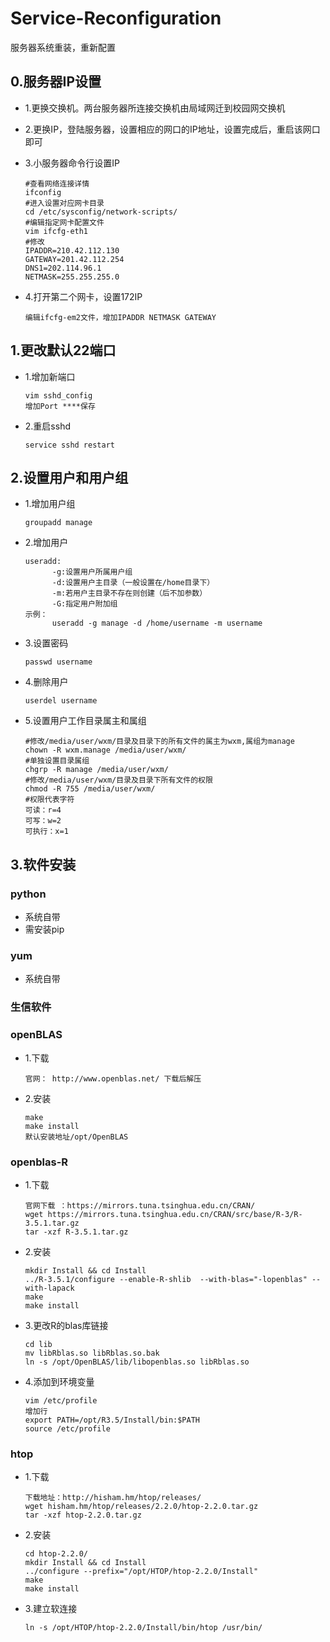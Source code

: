 # Service-Reconfiguration
服务器系统重装，重新配置
## 0.服务器IP设置
* 1.更换交换机。两台服务器所连接交换机由局域网迁到校园网交换机
* 2.更换IP，登陆服务器，设置相应的网口的IP地址，设置完成后，重启该网口即可
* 3.小服务器命令行设置IP

      #查看网络连接详情
      ifconfig
      #进入设置对应网卡目录
      cd /etc/sysconfig/network-scripts/
      #编辑指定网卡配置文件
      vim ifcfg-eth1
      #修改
      IPADDR=210.42.112.130
      GATEWAY=201.42.112.254
      DNS1=202.114.96.1
      NETMASK=255.255.255.0
* 4.打开第二个网卡，设置172IP
      
      编辑ifcfg-em2文件，增加IPADDR NETMASK GATEWAY
      
## 1.更改默认22端口
* 1.增加新端口

      vim sshd_config
      增加Port ****保存
* 2.重启sshd

      service sshd restart
## 2.设置用户和用户组
* 1.增加用户组

      groupadd manage
* 2.增加用户

      useradd:
            -g:设置用户所属用户组
            -d:设置用户主目录（一般设置在/home目录下）
            -m:若用户主目录不存在则创建（后不加参数）
            -G:指定用户附加组
      示例：
            useradd -g manage -d /home/username -m username 
* 3.设置密码
 
      passwd username
* 4.删除用户

      userdel username
* 5.设置用户工作目录属主和属组

      #修改/media/user/wxm/目录及目录下的所有文件的属主为wxm,属组为manage
      chown -R wxm.manage /media/user/wxm/
      #单独设置目录属组
      chgrp -R manage /media/user/wxm/
      #修改/media/user/wxm/目录及目录下所有文件的权限
      chmod -R 755 /media/user/wxm/
      #权限代表字符
      可读：r=4
      可写：w=2
      可执行：x=1
## 3.软件安装
### python
* 系统自带
* 需安装pip
### yum
* 系统自带
### 生信软件
### openBLAS
* 1.下载

      官网： http://www.openblas.net/ 下载后解压
* 2.安装

      make 
      make install
      默认安装地址/opt/OpenBLAS
### openblas-R
* 1.下载

      官网下载 ：https://mirrors.tuna.tsinghua.edu.cn/CRAN/
      wget https://mirrors.tuna.tsinghua.edu.cn/CRAN/src/base/R-3/R-3.5.1.tar.gz
      tar -xzf R-3.5.1.tar.gz
* 2.安装

      mkdir Install && cd Install
      ../R-3.5.1/configure --enable-R-shlib  --with-blas="-lopenblas" --with-lapack 
      make
      make install
* 3.更改R的blas库链接

      cd lib
      mv libRblas.so libRblas.so.bak
      ln -s /opt/OpenBLAS/lib/libopenblas.so libRblas.so
* 4.添加到环境变量

      vim /etc/profile
      增加行
      export PATH=/opt/R3.5/Install/bin:$PATH
      source /etc/profile
### htop
* 1.下载

      下载地址：http://hisham.hm/htop/releases/
      wget hisham.hm/htop/releases/2.2.0/htop-2.2.0.tar.gz
      tar -xzf htop-2.2.0.tar.gz
* 2.安装

      cd htop-2.2.0/
      mkdir Install && cd Install
      ../configure --prefix="/opt/HTOP/htop-2.2.0/Install"
      make
      make install
* 3.建立软连接

      ln -s /opt/HTOP/htop-2.2.0/Install/bin/htop /usr/bin/






    
